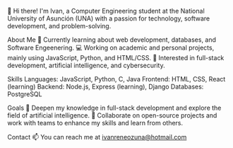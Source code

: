 👋 Hi there! I'm Ivan, 
a Computer Engineering student at the National University of Asunción (UNA) with a passion for technology, software development, and problem-solving.

About Me
📘 Currently learning about web development, databases, and Software Engeenering.
💻 Working on academic and personal projects, mainly using JavaScript, Python, and HTML/CSS.
🚀 Interested in full-stack development, artificial intelligence, and cybersecurity.

Skills
Languages: JavaScript, Python, C, Java
Frontend: HTML, CSS, React (learning)
Backend: Node.js, Express (learning), Django
Databases: PostgreSQL

Goals
🌱 Deepen my knowledge in full-stack development and explore the field of artificial intelligence.
👥 Collaborate on open-source projects and work with teams to enhance my skills and learn from others.

Contact
📫 You can reach me at ivanreneozuna@hotmail.com
